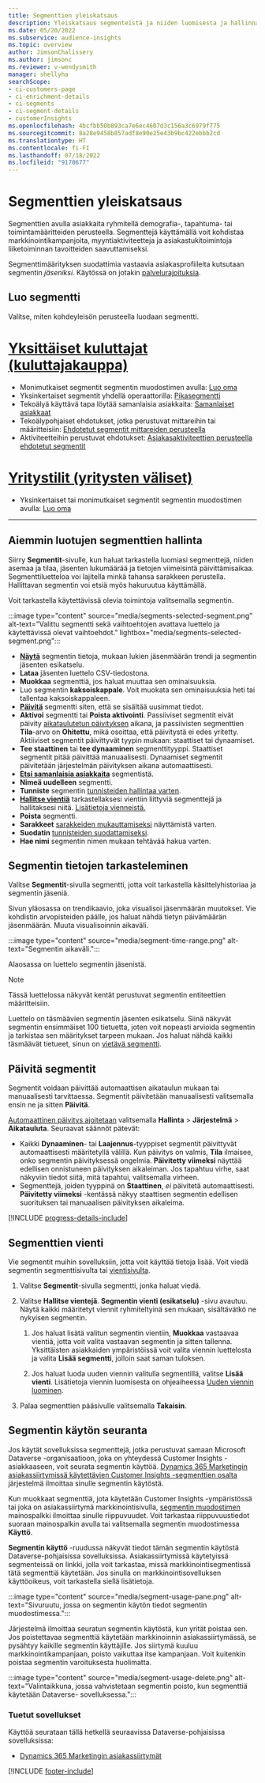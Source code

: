 ```yaml
---
title: Segmenttien yleiskatsaus
description: Yleiskatsaus segmenteistä ja niiden luomisesta ja hallinnasta.
ms.date: 05/20/2022
ms.subservice: audience-insights
ms.topic: overview
author: JimsonChalissery
ms.author: jimsonc
ms.reviewer: v-wendysmith
manager: shellyha
searchScope:
- ci-customers-page
- ci-enrichment-details
- ci-segments
- ci-segment-details
- customerInsights
ms.openlocfilehash: 4bcfbb50b893ca7e6ec4607d3c156a3c6979f775
ms.sourcegitcommit: 8a28e9458b857adf8e90e25e43b9bc422ebbb2cd
ms.translationtype: HT
ms.contentlocale: fi-FI
ms.lasthandoff: 07/18/2022
ms.locfileid: "9170677"
---
```

# <a name="segments-overview"></a>Segmenttien yleiskatsaus

Segmenttien avulla asiakkaita ryhmitellä demografia-, tapahtuma- tai toimintamääritteiden perusteella. Segmenttejä käyttämällä voit kohdistaa markkinointikampanjoita, myyntiaktiviteetteja ja asiakastukitoimintoja liiketoiminnan tavoitteiden saavuttamiseksi.

Segmenttimäärityksen suodattimia vastaavia asiakasprofiileita kutsutaan segmentin *jäseniksi*. Käytössä on jotakin [palvelurajoituksia](/dynamics365/customer-insights/service-limits).

## <a name="create-a-segment"></a>Luo segmentti

Valitse, miten kohdeyleisön perusteella luodaan segmentti.

# <a name="individual-consumers-b-to-c"></a>[Yksittäiset kuluttajat (kuluttajakauppa)](#tab/b2c)

- Monimutkaiset segmentit segmentin muodostimen avulla: [Luo oma](segment-builder.md)
- Yksinkertaiset segmentit yhdellä operaattorilla: [Pikasegmentti](segment-quick.md)
- Tekoälyä käyttävä tapa löytää samanlaisia asiakkaita: [Samanlaiset asiakkaat](find-similar-customer-segments.md)
- Tekoälypohjaiset ehdotukset, jotka perustuvat mittareihin tai määritteisiin: [Ehdotetut segmentit mittareiden perusteella](suggested-segments.md)
- Aktiviteetteihin perustuvat ehdotukset: [Asiakasaktiviteettien perusteella ehdotetut segmentit](suggested-segments-activity.md)

# <a name="business-accounts-b-to-b"></a>[Yritystilit (yritysten väliset)](#tab/b2b)

- Yksinkertaiset tai monimutkaiset segmentit segmentin muodostimen avulla: [Luo oma](segment-builder.md)

---

## <a name="manage-existing-segments"></a>Aiemmin luotujen segmenttien hallinta

Siirry **Segmentit**-sivulle, kun haluat tarkastella luomiasi segmenttejä, niiden asemaa ja tilaa, jäsenten lukumäärää ja tietojen viimeisintä päivittämisaikaa. Segmenttiluetteloa voi lajitella minkä tahansa sarakkeen perustella. Hallittavan segmentin voi etsiä myös hakuruutua käyttämällä.

Voit tarkastella käytettävissä olevia toimintoja valitsemalla segmentin.

:::image type="content" source="media/segments-selected-segment.png" alt-text="Valittu segmentti sekä vaihtoehtojen avattava luettelo ja käytettävissä olevat vaihtoehdot." lightbox="media/segments-selected-segment.png":::

- [**Näytä**](#view-segment-details) segmentin tietoja, mukaan lukien jäsenmäärän trendi ja segmentin jäsenten esikatselu.
- **Lataa** jäsenten luettelo CSV-tiedostona.
- **Muokkaa** segmenttiä, jos haluat muuttaa sen ominaisuuksia.
- Luo segmentin **kaksoiskappale**. Voit muokata sen ominaisuuksia heti tai tallentaa kaksoiskappaleen.
- [**Päivitä**](#refresh-segments) segmentti siten, että se sisältää uusimmat tiedot.
- **Aktivoi** segmentti tai **Poista aktivointi**. Passiiviset segmentit eivät päivity [aikataulutetun päivityksen](system.md#schedule-tab) aikana, ja passiivisten segmenttien **Tila**-arvo on **Ohitettu**, mikä osoittaa, että päivitystä ei edes yritetty. Aktiiviset segmentit päivittyvät tyypin mukaan: staattiset tai dynaamiset.
- **Tee staattinen** tai **tee dynaaminen** segmenttityyppi. Staattiset segmentit pitää päivittää manuaalisesti. Dynaamiset segmentit päivitetään järjestelmän päivityksen aikana automaattisesti.
- [**Etsi samanlaisia asiakkaita**](find-similar-customer-segments.md) segmentistä.
- **Nimeä uudelleen** segmentti.
- **Tunniste** segmentin [tunnisteiden hallintaa varten](work-with-tags-columns.md#manage-tags).
- [**Hallitse vientiä**](#export-segments) tarkastellaksesi vientiin liittyviä segmenttejä ja hallitaksesi niitä. [Lisätietoja vienneistä.](export-destinations.md)
- **Poista** segmentti.
- **Sarakkeet** [sarakkeiden mukauttamiseksi](work-with-tags-columns.md#customize-columns) näyttämistä varten.
- **Suodatin** [tunnisteiden suodattamiseksi](work-with-tags-columns.md#filter-on-tags).
- **Hae nimi** segmentin nimen mukaan tehtävää hakua varten.

## <a name="view-segment-details"></a>Segmentin tietojen tarkasteleminen

Valitse **Segmentit**-sivulla segmentti, jotta voit tarkastella käsittelyhistoriaa ja segmentin jäseniä.

Sivun yläosassa on trendikaavio, joka visualisoi jäsenmäärän muutokset. Vie kohdistin arvopisteiden päälle, jos haluat nähdä tietyn päivämäärän jäsenmäärän. Muuta visualisoinnin aikaväli.

:::image type="content" source="media/segment-time-range.png" alt-text="Segmentin aikaväli.":::

Alaosassa on luettelo segmentin jäsenistä.

> [!NOTE]
> Tässä luettelossa näkyvät kentät perustuvat segmentin entiteettien määritteisiin.
>
>Luettelo on täsmäävien segmentin jäsenten esikatselu. Siinä näkyvät segmentin ensimmäiset 100 tietuetta, joten voit nopeasti arvioida segmentin ja tarkistaa sen määritykset tarpeen mukaan. Jos haluat nähdä kaikki täsmäävät tietueet, sinun on [vietävä segmentti](export-destinations.md).

## <a name="refresh-segments"></a>Päivitä segmentit

Segmentit voidaan päivittää automaattisen aikataulun mukaan tai manuaalisesti tarvittaessa. Segmentit päivitetään manuaalisesti valitsemalla ensin ne ja sitten **Päivitä**.

[Automaattinen päivitys ajoitetaan](system.md#schedule-tab) valitsemalla **Hallinta** > **Järjestelmä** > **Aikatauluta**. Seuraavat säännöt pätevät:

- Kaikki **Dynaaminen**- tai **Laajennus**-tyyppiset segmentit päivittyvät automaattisesti määritetyllä välillä. Kun päivitys on valmis, **Tila** ilmaisee, onko segmentin päivityksessä ongelmia. **Päivitetty viimeksi** näyttää edellisen onnistuneen päivityksen aikaleiman. Jos tapahtuu virhe, saat näkyviin tiedot siitä, mitä tapahtui, valitsemalla virheen.
- Segmenttejä, joiden tyyppinä on **Staattinen**, *ei* päivitetä automaattisesti. **Päivitetty viimeksi** -kentässä näkyy staattisen segmentin edellisen suorituksen tai manuaalisen päivityksen aikaleima.

[!INCLUDE [progress-details-include](includes/progress-details-pane.md)]

## <a name="export-segments"></a>Segmenttien vienti

Vie segmentit muihin sovelluksiin, jotta voit käyttää tietoja lisää. Voit viedä segmentin segmenttisivulta tai [vientisivulta](export-destinations.md).

1. Valitse **Segmentit**-sivulla segmentti, jonka haluat viedä.

1. Valitse **Hallitse vientejä**. **Segmentin vienti (esikatselu)** -sivu avautuu. Näytä kaikki määritetyt viennit ryhmiteltyinä sen mukaan, sisältävätkö ne nykyisen segmentin.

   1. Jos haluat lisätä valitun segmentin vientiin, **Muokkaa** vastaavaa vientiä, jotta voit valita vastaavan segmentin ja sitten tallenna. Yksittäisten asiakkaiden ympäristöissä voit valita viennin luettelosta ja valita **Lisää segmentti**, jolloin saat saman tuloksen.

   1. Jos haluat luoda uuden viennin valitulla segmentillä, valitse **Lisää vienti**. Lisätietoja viennin luomisesta on ohjeaiheessa [Uuden viennin luominen](export-destinations.md#set-up-a-new-export).

1. Palaa segmenttien pääsivulle valitsemalla **Takaisin**.

## <a name="track-usage-of-a-segment"></a>Segmentin käytön seuranta

Jos käytät sovelluksissa segmenttejä, jotka perustuvat samaan Microsoft Dataverse -organisaatioon, joka on yhteydessä Customer Insights -asiakkaaseen, voit seurata segmentin käyttöä. [Dynamics 365 Marketingin asiakassiirtymissä käytettävien Customer Insights -segmenttien osalta](/dynamics365/marketing/real-time-marketing-ci-profile) järjestelmä ilmoittaa sinulle segmentin käytöstä.

Kun muokkaat segmenttiä, jota käytetään Customer Insights -ympäristössä tai joka on asiakassiirtymä markkinointisivulla, [segmentin muodostimen](segment-builder.md) mainospalkki ilmoittaa sinulle riippuvuudet. Voit tarkastaa riippuvuustiedot suoraan mainospalkin avulla tai valitsemalla segmentin muodostimessa **Käyttö**.

**Segmentin käyttö** -ruudussa näkyvät tiedot tämän segmentin käytöstä Dataverse-pohjaisissa sovelluksissa. Asiakassiirtymissä käytetyissä segmenteissä on linkki, jolla voit tarkastaa, missä markkinointisegmentissä tätä segmenttiä käytetään. Jos sinulla on markkinointisovelluksen käyttöoikeus, voit tarkastella siellä lisätietoja.

:::image type="content" source="media/segment-usage-pane.png" alt-text="Sivuruutu, jossa on segmentin käytön tiedot segmentin muodostimessa.":::

Järjestelmä ilmoittaa seuratun segmentin käytöstä, kun yrität poistaa sen. Jos poistettavaa segmenttiä käytetään markkinoinnin asiakassiirtymässä, se pysähtyy kaikille segmentin käyttäjille. Jos siirtymä kuuluu markkinointikampanjaan, poisto vaikuttaa itse kampanjaan. Voit kuitenkin poistaa segmentin varoituksesta huolimatta.

:::image type="content" source="media/segment-usage-delete.png" alt-text="Valintaikkuna, jossa vahvistetaan segmentin poisto, kun segmenttiä käytetään Dataverse- sovelluksessa.":::

### <a name="supported-apps"></a>Tuetut sovellukset

Käyttöä seurataan tällä hetkellä seuraavissa Dataverse-pohjaisissa sovelluksissa:

- [Dynamics 365 Marketingin asiakassiirtymät](/dynamics365/marketing/real-time-marketing-ci-profile)

[!INCLUDE [footer-include](includes/footer-banner.md)]
